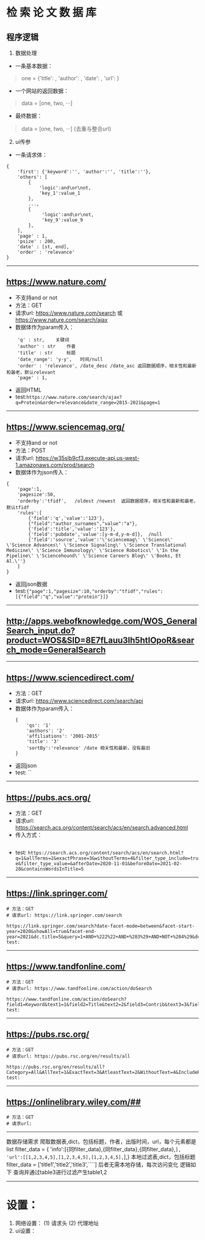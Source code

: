 # 检 索 论 文 数 据 库

## 程序逻辑
1. 数据处理
- 一条基本数据：
> one = {'title': , 'author': , 'date': , 'url': }
- 一个网站的返回数据：
> data = [one, two, ···]
- 最终数据：
> data = [one, two, ···] (去重与整合url)
2. ui传参
- 一条请求体：
>   
    {
        'first': {'keyword':'', 'author':'', 'title':''}, 
        'others': [
            {
                'logic':and\or\not, 
                'key_1':value_1
            },
            ...,
            {
                 'logic':and\or\not, 
                 'key_9':value_9
            },
        ],
        'page' : 1,
        'psize' : 200,
        'date' : [st, end],
        'order' : 'relevance'
    } 
---

## https://www.nature.com/ ##
+ 不支持and or not
+ 方法：GET
+ 请求url: https://www.nature.com/search 或 https://www.nature.com/search/ajax
+ 数据体作为param传入：
```
    'q' : str,    关键词
    'author' : str    作者
    'title' : str     标题
    'date_range': 'y-y',   时间/null
    'order' : 'relevance', /date_desc /date_asc 返回数据顺序，相关性和最新和最老，默认relevant
    'page' : 1,
```
+ 返回HTML
+ test:`https://www.nature.com/search/ajax?q=Protein&order=relevance&date_range=2015-2021&page=1`
---

## https://www.sciencemag.org/ ##
+ 不支持and or not
+ 方法：POST
+ 请求url: https://w35slb9cf3.execute-api.us-west-1.amazonaws.com/prod/search
+ 数据体作为json传入：
```
{
    'page':1,
    'pagesize':50,
    'orderby':'tfidf',   /oldest /newest  返回数据顺序，相关性和最新和最老，默认tfidf
    'rules':[
        {'field':'q','value':'123'},
        {"field":"author_surnames","value":"a"},
        {'field':'title','value':'123'},
        {'field':'pubdate','value':[y-m-d,y-m-d]},  /null
        {'field':'source','value':'\'sciencemag\' \'Science\' \'Science Advances\' \'Science Signaling\' \'Science Translational Medicine\' \'Science Immunology\' \'Science Robotics\' \'In the Pipeline\' \'Sciencehound\' \'Science Careers Blog\' \'Books, Et Al.\''}
    ]
}
```
+ 返回json数据
+ test:`{"page":1,"pagesize":10,"orderby":"tfidf","rules":[{"field":"q","value":"protein"}]}`
---

## http://apps.webofknowledge.com/WOS_GeneralSearch_input.do?product=WOS&SID=8E7fLauu3lh5htIOpoR&search_mode=GeneralSearch ##

---

## https://www.sciencedirect.com/ ##
+ 方法：GET
+ 请求url: https://www.sciencedirect.com/search/api
+ 数据体作为param传入：
    ```
  {
        'qs': '1'
        'authors': '2'
        'affiliations': '2001-2015'
        'title': '3'
        'sortBy':'relevance' /date 相关性和最新，没有最旧
    }
  ```
+ 返回json
+ test: ``
---

## https://pubs.acs.org/ ##
+ 方法：GET
+ 请求url: https://search.acs.org/content/search/acs/en/search.advanced.html
+ 传入方式：
```buildoutcfg

```
+ test: `https://search.acs.org/content/search/acs/en/search.html?q=1&allTerms=2&exactPhrase=3&withoutTerms=4&filter_type_include=true&filter_type_value=&afterDate=2020-11-01&beforeDate=2021-02-28&containsWordsInTitle=5`

---

## https://link.springer.com/ ##
    # 方法：GET
    # 请求url: https://link.springer.com/search

    https://link.springer.com/search?date-facet-mode=between&facet-start-year=2020&showAll=true&facet-end-year=2021&dc.title=5&query=1+AND+%222%22+AND+%283%29+AND+NOT+%284%29&dc.creator=6
    test: 
---

## https://www.tandfonline.com/ ##
    # 方法：GET
    # 请求url: https://www.tandfonline.com/action/doSearch

    https://www.tandfonline.com/action/doSearch?field1=Keyword&text1=1&field2=Title&text2=2&field3=Contrib&text3=3&field4=Title&text4=4&field5=Contrib&text5=5&Ppub=&AfterYear=2008&BeforeYear=2018
    test: 
---

## https://pubs.rsc.org/ ##
    # 方法：GET
    # 请求url: https://pubs.rsc.org/en/results/all

    https://pubs.rsc.org/en/results/all?Category=All&AllText=1&ExactText=3&AtleastText=2&WithoutText=4&IncludeReference=false&SelectJournal=false&DateRange=true&Title=9&AuthorGivenName0=6&AuthorFamilyName0=5&AuthorGivenName1=8&AuthorFamilyName1=7&SelectDate=true&DateToYear=2018&DateFromYear=2008&DateFromMonth=01&DateToMonth=09&PriceCode=False&OpenAccess=false
    test: 
---

## https://onlinelibrary.wiley.com/##
    # 方法：GET
    # 请求url: 
---

数据存储需求
爬取数据表,dict，包括标题，作者，出版时间，url，每个元素都是list
filter_data = { 'info':[{同filter_data},{同filter_data},{同filter_data},````], 'url':[[1,2,3,4,5],[1,2,3,4,5],[1,2,3,4,5],````],}
本地过滤表,dict，包括标题
filter_data = ['title1','title2','title3',````]
后者无需本地存储，每次访问变化
逻辑如下
查询并通过table3进行过滤产生table1,2


---

# 设置：
1. 网络设置：
    (1) 请求头
    (2) 代理地址
2. ui设置：
    








